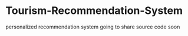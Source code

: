 # Tourism-Recommendation-System

personalized recommendation system
going to share source code soon
